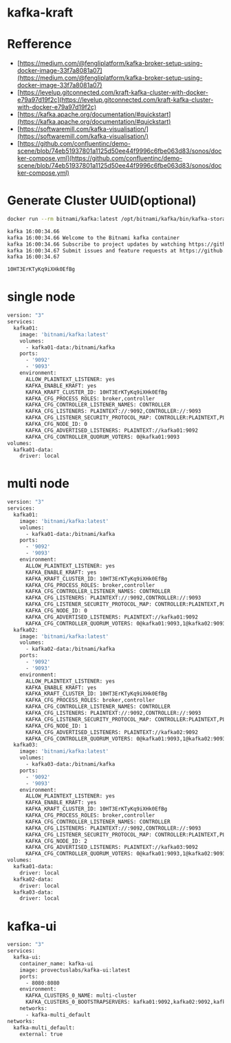 # kafka-kraft

# Refference

- [https://medium.com/@fengliplatform/kafka-broker-setup-using-docker-image-33f7a8081a07](https://medium.com/@fengliplatform/kafka-broker-setup-using-docker-image-33f7a8081a07)
- [https://levelup.gitconnected.com/kraft-kafka-cluster-with-docker-e79a97d19f2c](https://levelup.gitconnected.com/kraft-kafka-cluster-with-docker-e79a97d19f2c)
- [https://kafka.apache.org/documentation/#quickstart](https://kafka.apache.org/documentation/#quickstart)
- [https://softwaremill.com/kafka-visualisation/](https://softwaremill.com/kafka-visualisation/)
- [https://github.com/confluentinc/demo-scene/blob/74eb51937801a1125d50ee44f9996c6fbe063d83/sonos/docker-compose.yml](https://github.com/confluentinc/demo-scene/blob/74eb51937801a1125d50ee44f9996c6fbe063d83/sonos/docker-compose.yml)

# Generate Cluster UUID(optional)

```bash
docker run --rm bitnami/kafka:latest /opt/bitnami/kafka/bin/kafka-storage.sh random-uuid
```

```bash
kafka 16:00:34.66
kafka 16:00:34.66 Welcome to the Bitnami kafka container
kafka 16:00:34.66 Subscribe to project updates by watching https://github.com/bitnami/containers
kafka 16:00:34.67 Submit issues and feature requests at https://github.com/bitnami/containers/issues
kafka 16:00:34.67

10HT3ErKTyKq9iXHk0EfBg
```

# single node

```bash
version: "3"
services:
  kafka01:
    image: 'bitnami/kafka:latest'
    volumes:
      - kafka01-data:/bitnami/kafka
    ports:
      - '9092'
      - '9093'
    environment:
      ALLOW_PLAINTEXT_LISTENER: yes
      KAFKA_ENABLE_KRAFT: yes
      KAFKA_KRAFT_CLUSTER_ID: 10HT3ErKTyKq9iXHk0EfBg
      KAFKA_CFG_PROCESS_ROLES: broker,controller
      KAFKA_CFG_CONTROLLER_LISTENER_NAMES: CONTROLLER
      KAFKA_CFG_LISTENERS: PLAINTEXT://:9092,CONTROLLER://:9093
      KAFKA_CFG_LISTENER_SECURITY_PROTOCOL_MAP: CONTROLLER:PLAINTEXT,PLAINTEXT:PLAINTEXT
      KAFKA_CFG_NODE_ID: 0
      KAFKA_CFG_ADVERTISED_LISTENERS: PLAINTEXT://kafka01:9092
      KAFKA_CFG_CONTROLLER_QUORUM_VOTERS: 0@kafka01:9093
volumes:
  kafka01-data:
    driver: local
```

# multi node

```bash
version: "3"
services:
  kafka01:
    image: 'bitnami/kafka:latest'
    volumes:
      - kafka01-data:/bitnami/kafka
    ports:
      - '9092'
      - '9093'
    environment:
      ALLOW_PLAINTEXT_LISTENER: yes
      KAFKA_ENABLE_KRAFT: yes
      KAFKA_KRAFT_CLUSTER_ID: 10HT3ErKTyKq9iXHk0EfBg
      KAFKA_CFG_PROCESS_ROLES: broker,controller
      KAFKA_CFG_CONTROLLER_LISTENER_NAMES: CONTROLLER
      KAFKA_CFG_LISTENERS: PLAINTEXT://:9092,CONTROLLER://:9093
      KAFKA_CFG_LISTENER_SECURITY_PROTOCOL_MAP: CONTROLLER:PLAINTEXT,PLAINTEXT:PLAINTEXT
      KAFKA_CFG_NODE_ID: 0
      KAFKA_CFG_ADVERTISED_LISTENERS: PLAINTEXT://kafka01:9092
      KAFKA_CFG_CONTROLLER_QUORUM_VOTERS: 0@kafka01:9093,1@kafka02:9093,2@kafka03:9093
  kafka02:
    image: 'bitnami/kafka:latest'
    volumes:
      - kafka02-data:/bitnami/kafka
    ports:
      - '9092'
      - '9093'
    environment:
      ALLOW_PLAINTEXT_LISTENER: yes
      KAFKA_ENABLE_KRAFT: yes
      KAFKA_KRAFT_CLUSTER_ID: 10HT3ErKTyKq9iXHk0EfBg
      KAFKA_CFG_PROCESS_ROLES: broker,controller
      KAFKA_CFG_CONTROLLER_LISTENER_NAMES: CONTROLLER
      KAFKA_CFG_LISTENERS: PLAINTEXT://:9092,CONTROLLER://:9093
      KAFKA_CFG_LISTENER_SECURITY_PROTOCOL_MAP: CONTROLLER:PLAINTEXT,PLAINTEXT:PLAINTEXT
      KAFKA_CFG_NODE_ID: 1
      KAFKA_CFG_ADVERTISED_LISTENERS: PLAINTEXT://kafka02:9092
      KAFKA_CFG_CONTROLLER_QUORUM_VOTERS: 0@kafka01:9093,1@kafka02:9093,2@kafka03:9093
  kafka03:
    image: 'bitnami/kafka:latest'
    volumes:
      - kafka03-data:/bitnami/kafka
    ports:
      - '9092'
      - '9093'
    environment:
      ALLOW_PLAINTEXT_LISTENER: yes
      KAFKA_ENABLE_KRAFT: yes
      KAFKA_KRAFT_CLUSTER_ID: 10HT3ErKTyKq9iXHk0EfBg
      KAFKA_CFG_PROCESS_ROLES: broker,controller
      KAFKA_CFG_CONTROLLER_LISTENER_NAMES: CONTROLLER
      KAFKA_CFG_LISTENERS: PLAINTEXT://:9092,CONTROLLER://:9093
      KAFKA_CFG_LISTENER_SECURITY_PROTOCOL_MAP: CONTROLLER:PLAINTEXT,PLAINTEXT:PLAINTEXT
      KAFKA_CFG_NODE_ID: 2
      KAFKA_CFG_ADVERTISED_LISTENERS: PLAINTEXT://kafka03:9092
      KAFKA_CFG_CONTROLLER_QUORUM_VOTERS: 0@kafka01:9093,1@kafka02:9093,2@kafka03:9093
volumes:
  kafka01-data:
    driver: local
  kafka02-data:
    driver: local
  kafka03-data:
    driver: local
```

# kafka-ui

```bash
version: "3"
services:
  kafka-ui:
    container_name: kafka-ui
    image: provectuslabs/kafka-ui:latest
    ports:
      - 8080:8080
    environment:
      KAFKA_CLUSTERS_0_NAME: multi-cluster
      KAFKA_CLUSTERS_0_BOOTSTRAPSERVERS: kafka01:9092,kafka02:9092,kafka03:9092
    networks:
      - kafka-multi_default
networks:
  kafka-multi_default:
    external: true
```
